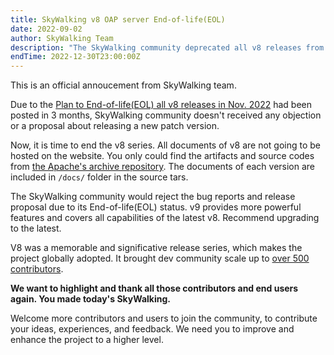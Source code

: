 ```yaml
---
title: SkyWalking v8 OAP server End-of-life(EOL) 
date: 2022-09-02
author: SkyWalking Team
description: "The SkyWalking community deprecated all v8 releases from the docs and download pages"
endTime: 2022-12-30T23:00:00Z
---
```


This is an official annoucement from SkyWalking team.

Due to the [Plan to End-of-life(EOL) all v8 releases in Nov. 2022](../deprecate-v8/index.md) had been posted in 3 months,
SkyWalking community doesn't received any objection or a proposal about releasing a new patch version.

Now, it is time to end the v8 series. All documents of v8 are not going to be hosted on the website. 
You only could find the artifacts and source codes from [the Apache's archive repository](https://archive.apache.org/dist/skywalking/).
The documents of each version are included in `/docs/` folder in the source tars.

The SkyWalking community would reject the bug reports and release proposal due to its End-of-life(EOL) status. v9 provides more powerful features and
covers all capabilities of the latest v8. Recommend upgrading to the latest.

V8 was a memorable and significative release series, which makes the project globally adopted. It brought dev community scale 
up to [over 500 contributors](https://skywalking.apache.org/blog/2021-07-12-500-contributors-mark/).

**We want to highlight and thank all those contributors and end users again. You made today's SkyWalking.**

Welcome more contributors and users to join the community, to contribute your ideas, experiences, and feedback. We need you to improve and enhance 
the project to a higher level.